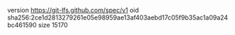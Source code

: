 version https://git-lfs.github.com/spec/v1
oid sha256:2ce1d2813279261e05e98959ae13af403aebd17c05f9b35ac1a09a24bc461590
size 15170
